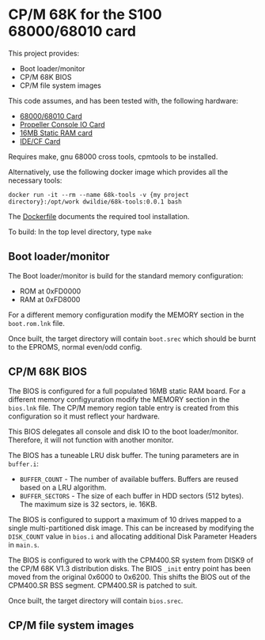 # CP/M 68K for the S100 68000/68010 card

This project provides:
* Boot loader/monitor
* CP/M 68K BIOS
* CP/M file system images

This code assumes, and has been tested with, the following hardware:
* [68000/68010 Card](http://www.s100computers.com/My%20System%20Pages/68000%20Board/68K%20CPU%20Board.htm)
* [Propeller Console IO Card](http://www.s100computers.com/My%20System%20Pages/Console%20IO%20Board/Console%20IO%20Board.htm)
* [16MB Static RAM card](http://www.s100computers.com/My%20System%20Pages/16MG%20RAM%20Board/16MG%20RAM%20Board.htm)
* [IDE/CF Card](http://www.s100computers.com/My%20System%20Pages/IDE%20Board/My%20IDE%20Card.htm)

Requires make, gnu 68000 cross tools, cpmtools to be installed.

Alternatively, use the following docker image which provides all the necessary tools:

  `docker run -it --rm --name 68k-tools -v {my project directory}:/opt/work dwildie/68k-tools:0.0.1 bash`
  
The [Dockerfile](https://github.com/dwildie/68k-tools/blob/master/docker/Dockerfile) documents the required tool installation.

To build:  In the top level directory, type `make`

## Boot loader/monitor
The Boot loader/monitor is build for the standard memory configuration:
+ ROM at 0xFD0000
+ RAM at 0xFD8000

For a different memory configuration modify the MEMORY section in the `boot.rom.lnk` file.

Once built, the target directory will contain `boot.srec` which should be burnt to the EPROMS, normal even/odd config.

## CP/M 68K BIOS
The BIOS is configured for a full populated 16MB static RAM board.  For a different memory configyuration modify the MEMORY section in the `bios.lnk` file.  The CP/M memory region table entry is created from this configuration so it must reflect your hardware.

This BIOS delegates all console and disk IO to the boot loader/monitor.  Therefore, it will not function with another monitor.

The BIOS has a tuneable LRU disk buffer.  The tuning parameters are in `buffer.i`:
+ `BUFFER_COUNT` - The number of available buffers.  Buffers are reused based on a LRU algorithm.
+ `BUFFER_SECTORS` - The size of each buffer in HDD sectors (512 bytes).  The maximum size is 32 sectors, ie. 16KB.

The BIOS is configured to support a maximum of 10 drives mapped to a single multi-partitioned disk image.  This can be increased by modifying the `DISK_COUNT` value in `bios.i` and allocating additional Disk Parameter Headers in `main.s`.

The BIOS is configured to work with the CPM400.SR system from DISK9 of the CP/M 68K V1.3 distribution disks.  The BIOS `_init` entry point has been moved from the original 0x6000 to 0x6200.  This shifts the BIOS out of the CPM400.SR BSS segment.  CPM400.SR is patched to suit.

Once built, the target directory will contain `bios.srec`.

## CP/M file system images



